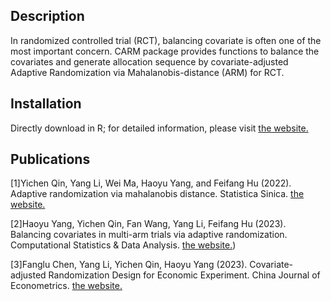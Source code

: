 Description
----
In randomized controlled trial (RCT), balancing covariate is often one of the most important concern. CARM package provides functions to balance the covariates and generate allocation sequence by covariate-adjusted Adaptive Randomization via Mahalanobis-distance (ARM) for RCT.

Installation
-----
Directly download in R; for detailed information, please visit [the website.](https://cran.r-project.org/web/packages/CARM/index.html)

Publications
-----
[1]Yichen Qin, Yang Li, Wei Ma, Haoyu Yang, and Feifang Hu (2022). Adaptive randomization via mahalanobis distance. Statistica Sinica. [the website.](https://www3.stat.sinica.edu.tw/ss_newpaper/SS-2020-0440_na.pdf)

[2]Haoyu Yang, Yichen Qin, Fan Wang, Yang Li, Feifang Hu (2023). Balancing covariates in multi-arm trials via adaptive randomization. Computational Statistics & Data Analysis. [the website.](https://www.sciencedirect.com/science/article/abs/pii/S0167947322002225?via%3Dihub))

[3]Fanglu Chen, Yang Li, Yichen Qin, Haoyu Yang (2023). Covariate-adjusted Randomization Design for Economic Experiment. China Journal of Econometrics. [the website.](https://doi.org/10.12012/CJoE2023-0009)
